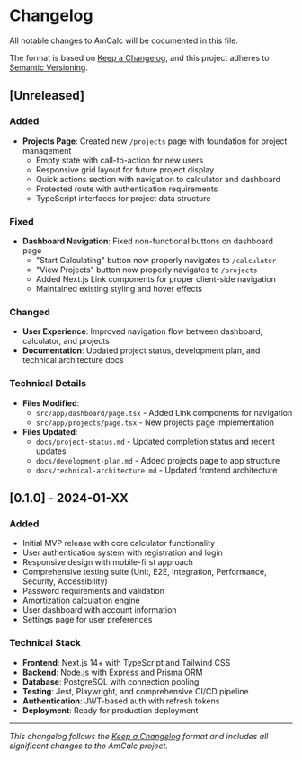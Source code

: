 # Changelog

All notable changes to AmCalc will be documented in this file.

The format is based on [Keep a Changelog](https://keepachangelog.com/en/1.0.0/),
and this project adheres to [Semantic Versioning](https://semver.org/spec/v2.0.0.html).

## [Unreleased]

### Added
- **Projects Page**: Created new `/projects` page with foundation for project management
  - Empty state with call-to-action for new users
  - Responsive grid layout for future project display
  - Quick actions section with navigation to calculator and dashboard
  - Protected route with authentication requirements
  - TypeScript interfaces for project data structure

### Fixed
- **Dashboard Navigation**: Fixed non-functional buttons on dashboard page
  - "Start Calculating" button now properly navigates to `/calculator`
  - "View Projects" button now properly navigates to `/projects`
  - Added Next.js Link components for proper client-side navigation
  - Maintained existing styling and hover effects

### Changed
- **User Experience**: Improved navigation flow between dashboard, calculator, and projects
- **Documentation**: Updated project status, development plan, and technical architecture docs

### Technical Details
- **Files Modified**:
  - `src/app/dashboard/page.tsx` - Added Link components for navigation
  - `src/app/projects/page.tsx` - New projects page implementation
- **Files Updated**:
  - `docs/project-status.md` - Updated completion status and recent updates
  - `docs/development-plan.md` - Added projects page to app structure
  - `docs/technical-architecture.md` - Updated frontend architecture

## [0.1.0] - 2024-01-XX

### Added
- Initial MVP release with core calculator functionality
- User authentication system with registration and login
- Responsive design with mobile-first approach
- Comprehensive testing suite (Unit, E2E, Integration, Performance, Security, Accessibility)
- Password requirements and validation
- Amortization calculation engine
- User dashboard with account information
- Settings page for user preferences

### Technical Stack
- **Frontend**: Next.js 14+ with TypeScript and Tailwind CSS
- **Backend**: Node.js with Express and Prisma ORM
- **Database**: PostgreSQL with connection pooling
- **Testing**: Jest, Playwright, and comprehensive CI/CD pipeline
- **Authentication**: JWT-based auth with refresh tokens
- **Deployment**: Ready for production deployment

---

*This changelog follows the [Keep a Changelog](https://keepachangelog.com/) format and includes all significant changes to the AmCalc project.* 